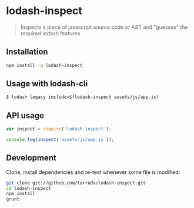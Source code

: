 # lodash-inspect

> Inspects a piece of javascript source code or AST and "guesses" the required lodash features

## Installation

```sh
npm install -g lodash-inspect
```

## Usage with lodash-cli

```sh
$ lodash legacy include=$(lodash-inspect assets/js/app.js)
```

## API usage

```js
var inspect = require('lodash-inspect');

console.log(inspect('assets/js/app.js'));
```

## Development

Clone, install dependencies and re-test whenever some file is modified:

```sh
git clone git://github.com/tarruda/lodash-inspect.git
cd lodash-inspect
npm install
grunt
```

